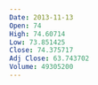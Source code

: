 ```yaml
---
Date: 2013-11-13
Open: 74
High: 74.60714
Low: 73.851425
Close: 74.375717
Adj Close: 63.743702
Volume: 49305200
---
```

